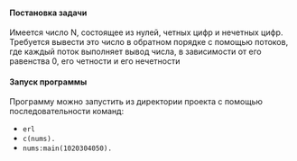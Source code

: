 #### Постановка задачи

Имеется число N, состоящее из нулей, четных цифр и нечетных цифр.
Требуется вывести это число в обратном порядке с помощью потоков, где каждый поток выполняет вывод числа, в зависимости от его равенства 0, его четности и его нечетности

#### Запуск программы
Программу можно запустить из директории проекта с помощью последовательности команд:

- `erl`
- `c(nums).`
- `nums:main(1020304050).`
